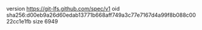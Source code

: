 version https://git-lfs.github.com/spec/v1
oid sha256:d00eb9a26d60edab13771b668aff749a3c77e7167d4a99f8b088c0022cc1e1fb
size 6949
